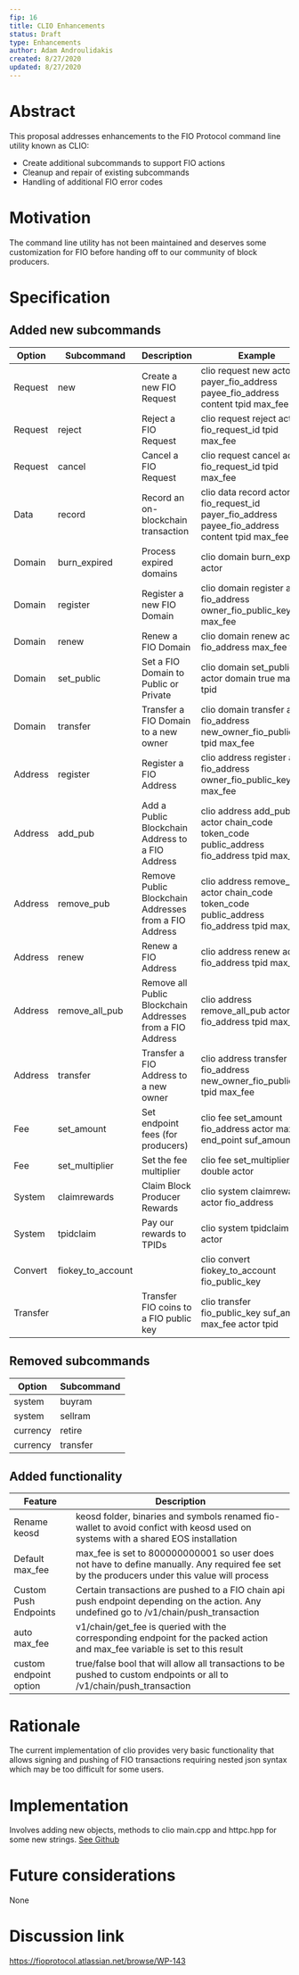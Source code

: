 ```yaml
---
fip: 16
title: CLIO Enhancements
status: Draft
type: Enhancements
author: Adam Androulidakis
created: 8/27/2020
updated: 8/27/2020
---
```


# Abstract
This proposal addresses enhancements to the FIO Protocol command line utility known as CLIO:
* Create additional subcommands to support FIO actions
* Cleanup and repair of existing subcommands
* Handling of additional FIO error codes

# Motivation
The command line utility has not been maintained and deserves some customization for FIO before handing off to our community of block producers.

# Specification
## Added new subcommands
|Option|Subcommand|Description|Example|
|---|---|---|---|
|Request|new|Create a new FIO Request|clio request new actor payer_fio_address payee_fio_address content tpid max_fee |
|Request|reject|Reject a FIO Request|clio request reject actor fio_request_id tpid max_fee|
|Request|cancel|Cancel a FIO Request|clio request cancel actor fio_request_id tpid max_fee|
|Data|record|Record an on-blockchain transaction|clio data record actor fio_request_id payer_fio_address payee_fio_address content tpid max_fee|
|Domain|burn_expired|Process expired domains|clio domain burn_expired actor| 
|Domain|register|Register a new FIO Domain|clio domain register actor fio_address owner_fio_public_key tpid max_fee|
|Domain|renew|Renew a FIO Domain|clio domain renew actor fio_address max_fee tpid|
|Domain|set_public|Set a FIO Domain to Public or Private|clio domain set_public actor domain true max_fee tpid|
|Domain|transfer|Transfer a FIO Domain to a new owner|clio domain transfer actor fio_address new_owner_fio_public_key tpid max_fee |
|Address|register|Register a FIO Address|clio address register actor fio_address owner_fio_public_key tpid max_fee|
|Address|add_pub|Add a Public Blockchain Address to a FIO Address|clio address add_pub actor chain_code token_code public_address fio_address tpid max_fee|
|Address|remove_pub|Remove Public Blockchain Addresses from a FIO Address|clio address remove_pub actor chain_code token_code public_address fio_address tpid max_fee|
|Address|renew|Renew a FIO Address|clio address renew actor fio_address tpid max_fee|
|Address|remove_all_pub|Remove all Public Blockchain Addresses from a FIO Address|clio address remove_all_pub actor fio_address tpid max_fee|
|Address|transfer|Transfer a FIO Address to a new owner|clio address transfer actor fio_address new_owner_fio_public_key tpid max_fee|
|Fee|set_amount|Set endpoint fees (for producers)|clio fee set_amount fio_address actor max_fee end_point suf_amount|
|Fee|set_multiplier|Set the fee multiplier|clio fee set_multiplier double actor |
|System|claimrewards|Claim Block Producer Rewards|clio system claimrewards actor fio_address|
|System|tpidclaim|Pay our rewards to TPIDs|clio system tpidclaim actor|
|Convert|fiokey_to_account||clio convert fiokey_to_account fio_public_key|
|Transfer||Transfer FIO coins to a FIO public key|clio transfer fio_public_key suf_amount max_fee actor tpid|

## Removed subcommands
|Option|Subcommand|
|---|---|
|system|buyram|
|system|sellram|
|currency|retire|
|currency|transfer|

## Added functionality
|Feature|Description|
|---|---|
|Rename keosd|keosd folder, binaries and symbols renamed fio-wallet to avoid confict with keosd used on systems with a shared EOS installation|
|Default max_fee|max_fee is set to 800000000001 so user does not have to define manually. Any required fee set by the producers under this value will process|
|Custom Push Endpoints|Certain transactions are pushed to a FIO chain api push endpoint depending on the action. Any undefined go to /v1/chain/push_transaction|
|auto max_fee|v1/chain/get_fee is queried with the corresponding endpoint for the packed action and max_fee variable is set to this result|
|custom endpoint option|true/false bool that will allow all transactions to be pushed to custom endpoints or all to /v1/chain/push_transaction|

# Rationale
The current implementation of clio provides very basic functionality that allows signing and pushing of FIO transactions requiring nested json syntax which may be too difficult for some users.

# Implementation
Involves adding new objects, methods to clio main.cpp and httpc.hpp for some new strings. [See Github](https://github.com/fioprotocol/fio/tree/feature/fio%2354_clio_enhancements/programs/clio)

# Future considerations
None

# Discussion link
https://fioprotocol.atlassian.net/browse/WP-143
